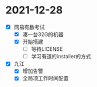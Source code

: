 # 2021-12-28
 - [x] 网易有数考试
   - [x] 凑一台32G的机器
   - [x] 开始搭建
     - [ ] 等待LICENSE
     - [ ] 学习有道的installer的方式
 - [x] 九江
   - [x] 增加告警
   - [x] 全局项工作时间配置